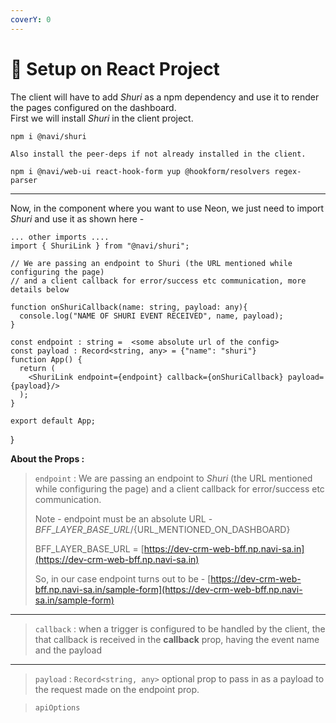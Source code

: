 ```yaml
---
coverY: 0
---
```


# 🌵 Setup on React Project

The client will have to add _Shuri_ as a npm dependency and use it to render the pages configured on the dashboard.\
First we will install _Shuri_ in the client project.

```
npm i @navi/shuri
```

`Also install the peer-deps if not already installed in the client.`

```
npm i @navi/web-ui react-hook-form yup @hookform/resolvers regex-parser
```

***

Now, in the component where you want to use Neon, we just need to import _Shuri_ and use it as shown here -

```
... other imports ....
import { ShuriLink } from "@navi/shuri";

// We are passing an endpoint to Shuri (the URL mentioned while configuring the page)
// and a client callback for error/success etc communication, more details below

function onShuriCallback(name: string, payload: any){
  console.log("NAME OF SHURI EVENT RECEIVED", name, payload);
}

const endpoint : string =  <some absolute url of the config>
const payload : Record<string, any> = {"name": "shuri"}
function App() {
  return (
    <ShuriLink endpoint={endpoint} callback={onShuriCallback} payload={payload}/>
  );
}

export default App;

```

}

**About the Props :**

> `endpoint` : We are passing an endpoint to _Shuri_ (the URL mentioned while configuring the page) and a client callback for error/success etc communication.
>
> Note - endpoint must be an absolute URL - ${BFF\_LAYER\_BASE\_URL}/${URL\_MENTIONED\_ON\_DASHBOARD}
>
> BFF\_LAYER\_BASE\_URL = [https://dev-crm-web-bff.np.navi-sa.in](https://dev-crm-web-bff.np.navi-sa.in)
>
> So, in our case endpoint turns out to be - [https://dev-crm-web-bff.np.navi-sa.in/sample-form](https://dev-crm-web-bff.np.navi-sa.in/sample-form)

***

> `callback` : when a trigger is configured to be handled by the client, the that callback is received in the **callback** prop, having the event name and the payload

***

> `payload` : `Record<string, any>` optional prop to pass in as a payload to the request made on the endpoint prop.

> `apiOptions` &#x20;
